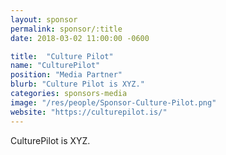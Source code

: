 ```yaml
---
layout: sponsor
permalink: sponsor/:title
date: 2018-03-02 11:00:00 -0600

title:  "Culture Pilot"
name: "CulturePilot"
position: "Media Partner"
blurb: "Culture Pilot is XYZ."
categories: sponsors-media
image: "/res/people/Sponsor-Culture-Pilot.png"
website: "https://culturepilot.is/"
---
```


CulturePilot is XYZ.